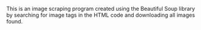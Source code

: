 This is an image scraping program created using the Beautiful Soup library by searching for image tags in the HTML code and downloading all images found. 
